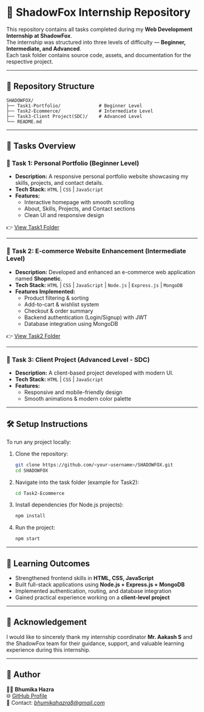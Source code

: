 # 🌟 ShadowFox Internship Repository

This repository contains all tasks completed during my **Web Development Internship at ShadowFox**.  
The internship was structured into three levels of difficulty — **Beginner, Intermediate, and Advanced**.  
Each task folder contains source code, assets, and documentation for the respective project.  

---

## 📂 Repository Structure

```
SHADOWFOX/
├── Task1-Portfolio/              # Beginner Level
├── Task2-Ecommerce/              # Intermediate Level
├── Task3-Client Project(SDC)/    # Advanced Level
└── README.md
```

---

## 🚀 Tasks Overview

### 🔹 Task 1: Personal Portfolio (Beginner Level)
- **Description:** A responsive personal portfolio website showcasing my skills, projects, and contact details.  
- **Tech Stack:** `HTML` | `CSS` | `JavaScript`  
- **Features:**
  - Interactive homepage with smooth scrolling
  - About, Skills, Projects, and Contact sections
  - Clean UI and responsive design  

👉 [View Task1 Folder](https://bhumika0305.github.io/ShadowFox-Task1/)

---

### 🔹 Task 2: E-commerce Website Enhancement (Intermediate Level)
- **Description:** Developed and enhanced an e-commerce web application named **Shopnetic**.  
- **Tech Stack:** `HTML` | `CSS` | `JavaScript` | `Node.js` | `Express.js` | `MongoDB`  
- **Features Implemented:**
  - Product filtering & sorting  
  - Add-to-cart & wishlist system  
  - Checkout & order summary  
  - Backend authentication (Login/Signup) with JWT  
  - Database integration using MongoDB  

👉 [View Task2 Folder](./Task2-Ecommerce)

---

### 🔹 Task 3: Client Project (Advanced Level - SDC)
- **Description:** A client-based project developed with modern UI.  
- **Tech Stack:** `HTML` | `CSS` | `JavaScript`  
- **Features:**
  - Responsive and mobile-friendly design  
  - Smooth animations & modern color palette  

---

## 🛠️ Setup Instructions

To run any project locally:

1. Clone the repository:
   ```bash
   git clone https://github.com/<your-username>/SHADOWFOX.git
   cd SHADOWFOX
   ```

2. Navigate into the task folder (example for Task2):
   ```bash
   cd Task2-Ecommerce
   ```

3. Install dependencies (for Node.js projects):
   ```bash
   npm install
   ```

4. Run the project:
   ```bash
   npm start
   ```

---

## 🎯 Learning Outcomes
- Strengthened frontend skills in **HTML, CSS, JavaScript**  
- Built full-stack applications using **Node.js + Express.js + MongoDB**  
- Implemented authentication, routing, and database integration  
- Gained practical experience working on a **client-level project**  

---

## 🙏 Acknowledgement
I would like to sincerely thank my internship coordinator **Mr. Aakash S** and the ShadowFox team for their guidance, support, and valuable learning experience during this internship.  

---

## 📌 Author
👩‍💻 **Bhumika Hazra**  
🌐 [GitHub Profile](https://github.com/Bhumika0305)  
📧 Contact: *bhumikahazra8@gmail.com*
